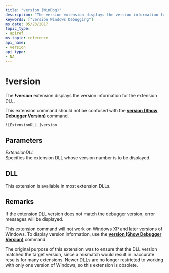 ```yaml
---
title: "version (WinDbg)"
description: "The version extension displays the version information for the extension DLL.This extension command should not be confused with the version (Show Debugger Version) command."
keywords: ["version Windows Debugging"]
ms.date: 05/23/2017
topic_type:
- apiref
ms.topic: reference
api_name:
- version
api_type:
- NA
---
```


# !version


The **!version** extension displays the version information for the extension DLL.

This extension command should not be confused with the [**version (Show Debugger Version)**](version--show-debugger-version-.md) command.

```dbgcmd
![ExtensionDLL.]version
```

## <span id="ddk__version_dbg"></span><span id="DDK__VERSION_DBG"></span>Parameters


<span id="_______ExtensionDLL______"></span><span id="_______extensiondll______"></span><span id="_______EXTENSIONDLL______"></span> *ExtensionDLL*   
Specifies the extension DLL whose version number is to be displayed.

## DLL

This extension is available in most extension DLLs.

## Remarks

If the extension DLL version does not match the debugger version, error messages will be displayed.

This extension command will not work on Windows XP and later versions of Windows. To display version information, use the [**version (Show Debugger Version)**](version--show-debugger-version-.md) command.

The original purpose of this extension was to ensure that the DLL version matched the target version, since a mismatch would result in inaccurate results for many extensions. Newer DLLs are no longer restricted to working with only one version of Windows, so this extension is obsolete.

 

 






